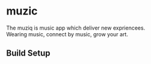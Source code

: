 # muzic

The muziq is music app which deliver new expriencees.  
Wearing music, connect by music, grow your art.

## Build Setup

```bash

```

